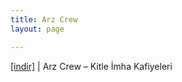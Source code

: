 ```yaml
---
title: Arz Crew
layout: page

---
```

<a href="https://cloud.mail.ru/public/306da19629f4/Arz%20Crew%20-%20Kitle%20Imha%20Kafiyeleri" target="_blank">[indir]</a>   |   Arz Crew &#8211; Kitle İmha Kafiyeleri